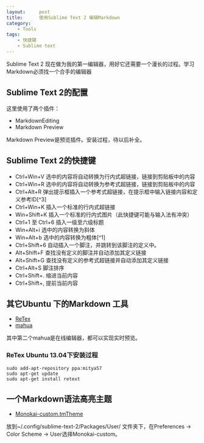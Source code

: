 ```yaml
---
layout:     post
title:      使用Sublime Text 2 编辑Markdown
category:
    - Tools
tags:
    - 快捷键
    - Sublime text
---
```


Sublime Text 2 现在做为我的第一编辑器，用好它还需要一个漫长的过程。学习Markdown必须找一个合手的编辑器

## Sublime Text 2的配置
这里使用了两个插件：

* MarkdownEditing
* Markdown Preview

Markdown Preview是预览插件。安装过程，待以后补全。

## Sublime Text 2的快捷键
* Ctrl+Win+V 选中的内容将自动转换为行内式超链接，链接到剪贴板中的内容
* Ctrl+Win+R 选中的内容将自动转换为参考式超链接，链接到剪贴板中的内容
* Ctrl+Alt+R 弹出提示框插入一个参考式超链接，在提示框中输入链接内容和定义参考ID[^3]
* Ctrl+Win+K 插入一个标准的行内式超链接
* Win+Shift+K 插入一个标准的行内式图片（此快捷键可能与输入法有冲突）
* Ctrl+1 至 Ctrl+6 插入一级至六级标题
* Win+Alt+i 选中的内容转换为斜体
* Win+Alt+b 选中的内容转换为粗体[^1]
* Ctrl+Shift+6 自动插入一个脚注，并跳转到该脚注的定义中。
* Alt+Shift+F 查找没有定义的脚注并自动添加其定义链接
* Alt+Shift+G 查找没有定义的参考式超链接并自动添加其定义链接
* Ctrl+Alt+S 脚注排序
* Ctrl+Shift+. 缩进当前内容
* Ctrl+Shift+, 提前当前内容

## 其它Ubuntu 下的Markdown 工具
* [ReTex](http://sourceforge.net/p/retext/home/ReText/)
* [mahua](http://mahua.jser.me/)

其中第二个mahua是在线编辑器，都可以实现实时预览。

### ReTex Ubuntu 13.04下安装过程
    sudo add-apt-repository ppa:mitya57
    sudo apt-get update
    sudo apt-get install retext

## 一个Markdown语法高亮主题
* [Monokai-custom.tmTheme](https://dl.dropbox.com/u/837457/sublime%20text%202/Monokai-custom.tmTheme)

放到~/.config/sublime-text-2/Packages/User/ 文件夹下，在Preferences -> Color Scheme -> User选择Monokai-custom。


